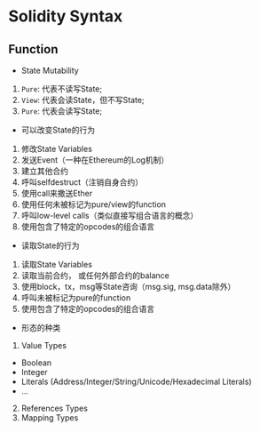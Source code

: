 # Solidity Syntax

## Function 
- State Mutability
1. ```Pure```: 代表不读写State;
2. ```View```: 代表会读State，但不写State;
3. ```Pure```: 代表会读写State;

- 可以改变State的行为
1. 修改State Variables
2. 发送Event（一种在Ethereum的Log机制）
3. 建立其他合约
4. 呼叫selfdestruct（注销自身合约）
5. 使用call来撒送Ether
6. 使用任何未被标记为pure/view的function
7. 呼叫low-level calls（类似直接写组合语言的概念）
8. 使用包含了特定的opcodes的组合语言

- 读取State的行为
1. 读取State Variables
2. 读取当前合约， 或任何外部合约的balance
3. 使用block，tx，msg等State咨询（msg.sig, msg.data除外）
4. 呼叫未被标记为pure的function
5. 使用包含了特定的opcodes的组合语言

- 形态的种类
1. Value Types
  - Boolean
  - Integer
  - Literals (Address/Integer/String/Unicode/Hexadecimal Literals)
  - ...
2. References Types
3. Mapping Types